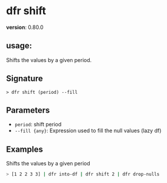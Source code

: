 # dfr shift

**version**: 0.80.0

## **usage**:

Shifts the values by a given period.

## Signature

`> dfr shift (period) --fill`

## Parameters

- `period`: shift period
- `--fill {any}`: Expression used to fill the null values (lazy df)

## Examples

Shifts the values by a given period

```bash
> [1 2 2 3 3] | dfr into-df | dfr shift 2 | dfr drop-nulls
```
